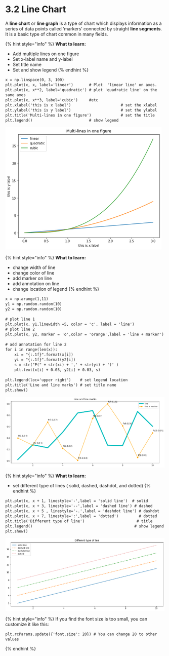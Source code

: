 # 3.2 Line Chart

A **line chart** or **line graph** is a type of chart which displays information as a series of data points called ‘markers’ connected by straight **line segments**. It is a basic type of  chart common in many fields.

{% hint style="info" %}
**What to learn:**

*  Add multiple lines on one figure
* Set  x-label name and y-label  
* Set  title name
* Set and show legend
{% endhint %}

```text
x = np.linspace(0, 3, 100)
plt.plot(x, x, label='linear')       # Plot  'linear line' on axes.
plt.plot(x, x**2, label='quadratic') # plot 'quadratic line' on the same axes
plt.plot(x, x**3, label='cubic')     #etc
plt.xlabel('this is x label')                      # set the xlabel
plt.ylabel('this is y label')                      # set the ylabel
plt.title('Multi-lines in one figure')             # set the title
plt.legend()                         # show legend
```

![Figure 1.2.1 Lineplot](../.gitbook/assets/download-1.png)

{% hint style="info" %}
**What to learn:**

* change width of line
* change color of line
* add marker on line
* add annotation on line 
* change location of legend
{% endhint %}

```text
x = np.arange(1,11)
y1 = np.random.random(10)
y2 = np.random.random(10)

# plot line 1
plt.plot(x, y1,linewidth =5, color = 'c', label = 'line')
# plot line 2
plt.plot(x, y2, marker = 'o',color = 'orange',label = 'line + marker')

# add annotation for line 2
for i in range(len(x)):
    xi = "{:.1f}".format(x[i])
    yi = "{:.1f}".format(y2[i])
    s = str("P(" + str(xi) + ',' + str(yi) + ')' )
    plt.text(x[i] + 0.03, y2[i] + 0.03, s)
    
plt.legend(loc='upper right')    # set legend location
plt.title('Line and line marks') # set title name
plt.show()
```

![Figure 1.2.2   Line and Line marks](../.gitbook/assets/line-+-line-mark.png)

{% hint style="info" %}
**What to learn:**

* set different type of lines  \( solid, dashed, dashdot,  and dotted\)
{% endhint %}

```text
plt.plot(x, x + 1, linestyle='-',label = 'solid line')  # solid
plt.plot(x, x + 3, linestyle='--',label = 'dashed line') # dashed
plt.plot(x, x + 5 , linestyle='-.',label = 'dashdot line') # dashdot
plt.plot(x, x + 7, linestyle=':',label = 'dotted')         # dotted
plt.title('Different type of line')                       # title
plt.legend()                                             # show legend
plt.show()
```

![Figure 1.2.3  Four types of line](../.gitbook/assets/different-type-of-line.png)

{% hint style="info" %}
If you find the font size is too small,  you can customize it like this:

```text
plt.rcParams.update({'font.size': 20}) # You can change 20 to other values
```
{% endhint %}






